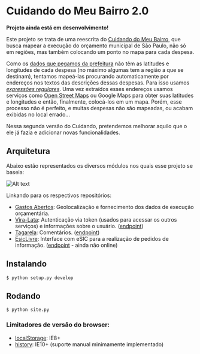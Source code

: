 # Cuidando do Meu Bairro 2.0

**Projeto ainda está em desenvolvimento!**

Este projeto se trata de uma reescrita do [Cuidando do Meu Bairro](http://cuidando.org.br), que busca mapear a execução do orçamento municipal de São Paulo, não só em regiões, mas também colocando um ponto no mapa para cada despesa.

Como os [dados que pegamos da prefeitura](http://orcamento.prefeitura.sp.gov.br/orcamento/execucao.html) não têm as latitudes e longitudes de cada despesa (no máximo algumas tem a região a que se destinam), tentamos mapeá-las procurando automaticamente por endereços nos textos das descrições dessas despesas.
Para isso usamos [*expressões regulares*](https://pt.wikipedia.org/wiki/Express%C3%A3o_regular).
Uma vez extraídos esses endereços usamos serviços como [Open Street Maps](http://www.openstreetmap.org) ou Google Maps para obter suas latitudes e longitudes e então, finalmente, colocá-los em um mapa.
Porém, esse processo não é perfeito, e muitas despesas não são mapeadas, ou acabam exibidas no local errado...

Nessa segunda versão do Cuidando, pretendemos melhorar aquilo que o ele já fazia e adicionar novas funcionalidades.


## Arquitetura

Abaixo estão representados os diversos módulos nos quais esse projeto se baseia:

![Alt text](https://rawgit.com/okfn-brasil/cuidando2/master/doc/images/cuidando2_arq2.svg)

Linkando para os respectivos repositórios:

- [Gastos Abertos](https://github.com/okfn-brasil/gastos_abertos): Geolocalização e fornecimento dos dados de execução orçamentária.
- [Vira-Lata](https://github.com/okfn-brasil/viralata): Autenticação via token (usados para acessar os outros serviços) e informações sobre o usuário. ([endpoint](http://cuidando.org.br:5002))
- [Tagarela](https://github.com/okfn-brasil/tagarela): Comentários. ([endpoint](http://cuidando.org.br:5002))
- [EsicLivre](https://github.com/okfn-brasil/esiclivre): Interface com eSIC para a realização de pedidos de informação. ([endpoint](http://cuidando.org.br:5004) - ainda não online)


## Instalando

```
$ python setup.py develop
```

## Rodando

```
$ python site.py
```

### Limitadores de versão do browser:

- [localStorage](http://caniuse.com/#feat=namevalue-storage): IE8+
- [history](http://caniuse.com/#feat=history): IE10+ (suporte manual minimamente implementado)
